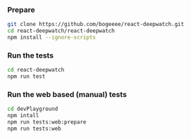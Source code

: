 ### Prepare

```bash
git clone https://github.com/bogeeee/react-deepwatch.git
cd react-deepwatch/react-deepwatch
npm install --ignore-scripts
```


### Run the tests
```bash
cd react-deepwatch
npm run test
```

### Run the web based (manual) tests
```bash
cd devPlayground
npm intall
npm run tests:web:prepare
npm run tests:web
